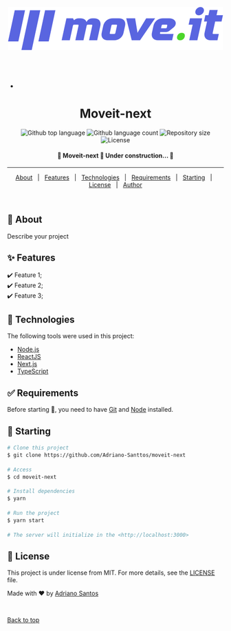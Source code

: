 <div align="center" id="top"> 
  <img src="public/logo-full.svg" />
  


  &#xa0;
  ---


-
  <!--<a href="https://moveit-next.netlify.app">Demo</a> -->
  
</div> 
<h1 align="center">Moveit-next</h1>

<p align="center">
  <img alt="Github top language" src="https://img.shields.io/github/languages/top/Adriano-Santtos/moveit-next?color=56BEB8">

  <img alt="Github language count" src="https://img.shields.io/github/languages/count/Adriano-Santtos/moveit-next?color=56BEB8">

  <img alt="Repository size" src="https://img.shields.io/github/repo-size/Adriano-Santtos/moveit-next?color=56BEB8">

  <img alt="License" src="https://img.shields.io/github/license/Adriano-Santtos/moveit-next?color=56BEB8">

  <!-- <img alt="Github issues" src="https://img.shields.io/github/issues/Adriano-Santtos/moveit-next?color=56BEB8" /> -->

  <!-- <img alt="Github forks" src="https://img.shields.io/github/forks/Adriano-Santtos/moveit-next?color=56BEB8" /> -->

  <!-- <img alt="Github stars" src="https://img.shields.io/github/stars/Adriano-Santtos/moveit-next?color=56BEB8" /> -->
</p>



 <h4 align="center"> 
	🚧  Moveit-next 🚀 Under construction...  🚧
</h4> 

<hr> 

<p align="center">
  <a href="#dart-about">About</a> &#xa0; | &#xa0; 
  <a href="#sparkles-features">Features</a> &#xa0; | &#xa0;
  <a href="#rocket-technologies">Technologies</a> &#xa0; | &#xa0;
  <a href="#white_check_mark-requirements">Requirements</a> &#xa0; | &#xa0;
  <a href="#checkered_flag-starting">Starting</a> &#xa0; | &#xa0;
  <a href="#memo-license">License</a> &#xa0; | &#xa0;
  <a href="https://github.com/Adriano-Santtos" target="_blank">Author</a>
</p>

<br>

## :dart: About ##

Describe your project

## :sparkles: Features ##

:heavy_check_mark: Feature 1;\
:heavy_check_mark: Feature 2;\
:heavy_check_mark: Feature 3;

## :rocket: Technologies ##

The following tools were used in this project:

- [Node.js](https://nodejs.org/en/)
- [ReactJS](https://pt-br.reactjs.org/)
- [Next.js](https://nextjs.org/)
- [TypeScript](https://www.typescriptlang.org/)

## :white_check_mark: Requirements ##

Before starting :checkered_flag:, you need to have [Git](https://git-scm.com) and [Node](https://nodejs.org/en/) installed.

## :checkered_flag: Starting ##

```bash
# Clone this project
$ git clone https://github.com/Adriano-Santtos/moveit-next

# Access
$ cd moveit-next

# Install dependencies
$ yarn

# Run the project
$ yarn start

# The server will initialize in the <http://localhost:3000>
```

## :memo: License ##

This project is under license from MIT. For more details, see the [LICENSE](LICENSE.md) file.


Made with :heart: by <a href="https://github.com/Adriano-Santtos" target="_blank">Adriano Santos</a>

&#xa0;

<a href="#top">Back to top</a>
